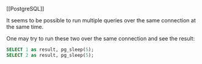 [[PostgreSQL]]

It seems to be possible to run multiple queries over the same connection at the same time.

One may try to run these two over the same connection and see the result:

```sql
SELECT 1 as result, pg_sleep(5);  
SELECT 2 as result, pg_sleep(5);
```
